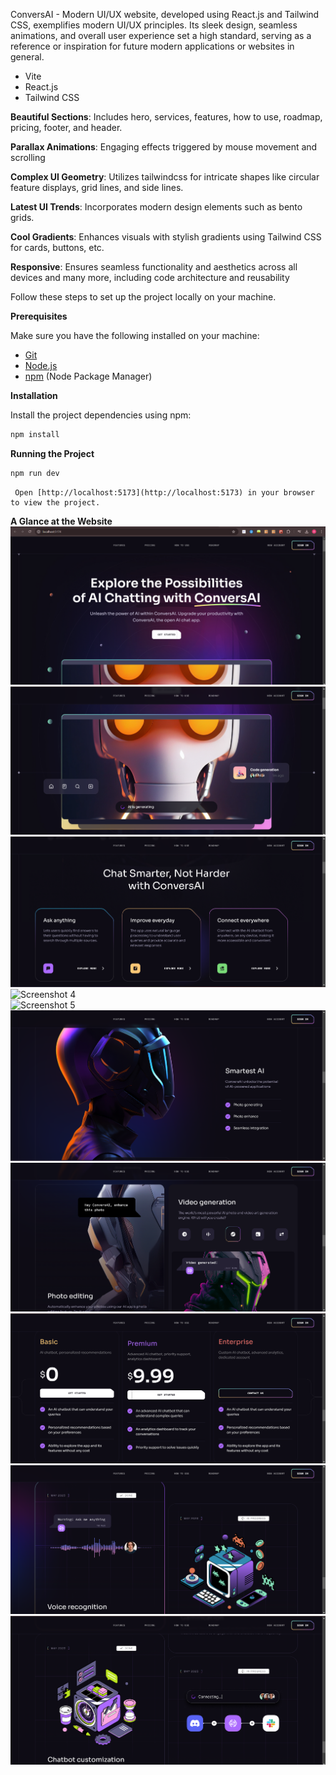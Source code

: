 



ConversAI - Modern UI/UX website, developed using React.js and Tailwind CSS, exemplifies modern UI/UX principles. Its sleek design, seamless animations, and overall user experience set a high standard, serving as a reference or inspiration for future modern applications or websites in general.

- Vite
- React.js
- Tailwind CSS


**Beautiful Sections**: Includes hero, services, features, how to use, roadmap, pricing, footer, and header.

 **Parallax Animations**: Engaging effects triggered by mouse movement and scrolling

 **Complex UI Geometry**: Utilizes tailwindcss for intricate shapes like circular feature displays, grid lines, and side lines.

 **Latest UI Trends**: Incorporates modern design elements such as bento grids.

 **Cool Gradients**: Enhances visuals with stylish gradients using Tailwind CSS for cards, buttons, etc.

 **Responsive**: Ensures seamless functionality and aesthetics across all devices
and many more, including code architecture and reusability

Follow these steps to set up the project locally on your machine.

**Prerequisites**

Make sure you have the following installed on your machine:

- [Git](https://git-scm.com/)
- [Node.js](https://nodejs.org/en)
- [npm](https://www.npmjs.com/) (Node Package Manager)


**Installation**

Install the project dependencies using npm:

```bash
npm install
```

**Running the Project**

```bash
npm run dev
```
```
 Open [http://localhost:5173](http://localhost:5173) in your browser to view the project.

```
**A Glance at the Website**
![Screenshot 1](img1.png)  
![Screenshot 2](img2.png)  
![Screenshot 3](img3.png)  
![Screenshot 4](img.png)  
![Screenshot 5](img.png)  
![Screenshot 6](img6.png)  
![Screenshot 7](img7.png)  
![Screenshot 8](img8.png)  
![Screenshot 9](img9.png)  
![Screenshot 10](img10.png)  





 




 
